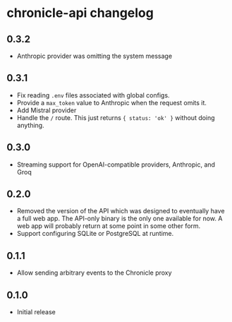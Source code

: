 # chronicle-api changelog

## 0.3.2

- Anthropic provider was omitting the system message

## 0.3.1

- Fix reading `.env` files associated with global configs.
- Provide a `max_token` value to Anthropic when the request omits it.
- Add Mistral provider
- Handle the `/` route. This just returns `{ status: 'ok' }` without doing anything.

## 0.3.0

- Streaming support for OpenAI-compatible providers, Anthropic, and Groq

## 0.2.0

- Removed the version of the API which was designed to eventually have a full web app. The API-only binary is the only one available for now. A web app will probably return at some point in some other form.
- Support configuring SQLite or PostgreSQL at runtime.

## 0.1.1

- Allow sending arbitrary events to the Chronicle proxy

## 0.1.0

- Initial release
